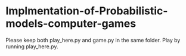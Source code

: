 # Implmentation-of-Probabilistic-models-computer-games

Please keep both play_here.py and game.py in the same folder. Play by running play_here.py.

